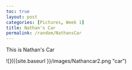 ```yaml
---
toc: true
layout: post
categories: [Pictures, Week 1]
title: Nathan's Car
permalink: /random/NathansCar
---
```


This is Nathan's Car

![]({{site.baseurl }}/images/Nathancar2.png "car")

